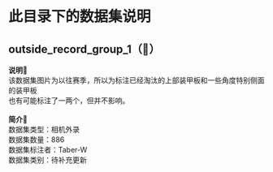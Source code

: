 # 此目录下的数据集说明
## outside_record_group_1（🚀）
**说明📖**<br>
该数据集图片为以往赛季，所以为标注已经淘汰的上部装甲板和一些角度特别侧面的装甲板<br>
也有可能标注了一两个，但并不影响。<br>
<br>
**简介📖**<br>
数据集类型：相机外录<br>
数据集数量：886<br>
数据集标注者：Taber-W<br>
数据集类别：待补充更新<br>
    
